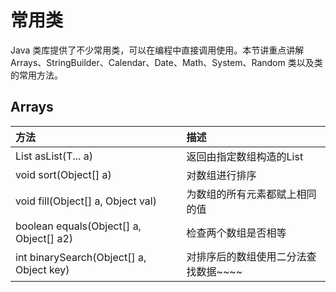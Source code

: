 # 常用类

Java 类库提供了不少常用类，可以在编程中直接调用使用。本节讲重点讲解 Arrays、StringBuilder、Calendar、Date、Math、System、Random 类以及类的常用方法。

## Arrays

|方法|	描述|
|:---|:---|
|<T> List<T> asList(T... a)	|返回由指定数组构造的List|
|void sort(Object[] a)	|对数组进行排序|
|void fill(Object[] a, Object val)	|为数组的所有元素都赋上相同的值|
|boolean equals(Object[] a, Object[] a2)	|检查两个数组是否相等|
|int binarySearch(Object[] a, Object key)|	对排序后的数组使用二分法查找数据~~~~|